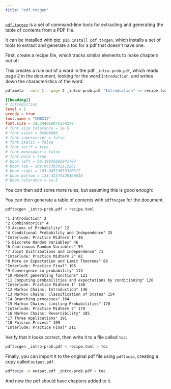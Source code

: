 ```yaml
---
title: "pdf.tocgen"
---
```

[`pdf.tocgen`](https://krasjet.com/voice/pdf.tocgen/) is a set of command-line tools for extracting and generating the table of contents from a PDF file.

It can be installed with pip: `pip install pdf.tocgen`, which installs a set of tools to extract and generate a toc for a pdf that doesn't have one.

First, create a recipe file, which tracks similar elements to make chapters out of:

This creates a rule out of a word in the pdf `_intro-prob.pdf`, which reads page 2 in the document, looking for the word `Introduction`, and writes down the characteristics of the word.

```sh
pdfxmeta --auto 1 --page 2 _intro-prob.pdf "Introduction" >> recipe.toml
```

```toml
[[heading]]
# Introduction
level = 1
greedy = true
font.name = "CMBX12"
font.size = 14.344016075134277
# font.size_tolerance = 1e-5
# font.color = 0x000000
# font.superscript = false
# font.italic = false
# font.serif = true
# font.monospace = false
# font.bold = true
# bbox.left = 96.19835662841797
# bbox.top = 109.06538391113281
# bbox.right = 185.04519653320312
# bbox.bottom = 123.42374420166016
# bbox.tolerance = 1e-5
```

You can then add some more rules, but assuming this is good enough:

You can then generate a table of contents with `pdftocgen` for the document.

```sh
pdftocgen _intro-prob.pdf < recipe.toml
```

```txt
"1 Introduction" 2
"2 Combinatorics" 4
"3 Axioms of Probability" 12
"4 Conditional Probability and Independence" 25
"Interlude: Practice Midterm 1" 40
"5 Discrete Random Variables" 46
"6 Continuous Random Variables" 59
"7 Joint Distributions and Independence" 71
"Interlude: Practice Midterm 2" 82
"8 More on Expectation and Limit Theorems" 88
"Interlude: Practice Final" 105
"9 Convergence in probability" 113
"10 Moment generating functions" 121
"11 Computing probabilities and expectations by conditioning" 128
"Interlude: Practice Midterm 1" 140
"12 Markov Chains: Introduction" 146
"13 Markov Chains: Classification of States" 154
"14 Branching processes" 164
"15 Markov Chains: Limiting Probabilities" 170
"Interlude: Practice Midterm 2" 179
"16 Markov Chains: Reversibility" 185
"17 Three Applications" 191
"18 Poisson Process" 199
"Interlude: Practice Final" 211
```

Verify that it looks correct, then write it to a file called `toc`:

```sh
pdftocgen _intro-prob.pdf < recipe.toml > toc
```

Finally, you can import it to the original pdf file using `pdftocio`, creating a copy called `output.pdf`.

```sh
pdftocio -o output.pdf _intro-prob.pdf < toc
```

And now the pdf should have chapters added to it.
